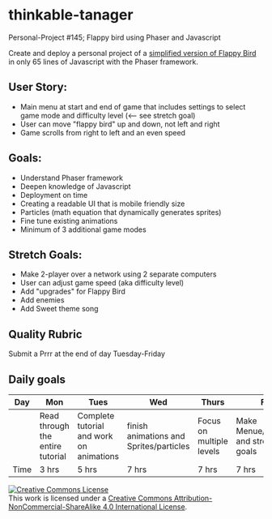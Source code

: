 # thinkable-tanager
Personal-Project #145; Flappy bird using Phaser and Javascript

Create and deploy a personal project of a [simplified version of Flappy Bird](http://www.lessmilk.com/game/flappy-bird/) in only 65 lines of Javascript with the Phaser framework. 


## User Story:
- Main menu at start and end of game that includes settings to select game mode and difficulty level (<-- see stretch goal)
- User can move "flappy bird" up and down, not left and right
- Game scrolls from right to left and an even speed


## Goals:
- Understand Phaser framework
- Deepen knowledge of Javascript
- Deployment on time
- Creating a readable UI that is mobile friendly size
- Particles (math equation that dynamically generates sprites)
- Fine tune existing animations
- Minimum of 3 additional game modes


## Stretch Goals:
- Make 2-player over a network using 2 separate computers
- User can adjust game speed (aka difficulty level)
- Add "upgrades" for Flappy Bird
- Add enemies
- Add Sweet theme song


## Quality Rubric
Submit a Prrr at the end of day Tuesday-Friday


## Daily goals
|Day| Mon | Tues | Wed | Thurs | Fri |
|------------|------------|------------|------------|------------|------------|
||Read through the entire tutorial|Complete tutorial and work on animations|finish animations and Sprites/particles|Focus on multiple levels|Make Menue/settings and stretch goals||
|Time|3 hrs|5 hrs|7 hrs|7 hrs|7 hrs|





<!-- LICENSE -->

<a rel="license" href="http://creativecommons.org/licenses/by-nc-sa/4.0/"><img alt="Creative Commons License" style="border-width:0" src="https://i.creativecommons.org/l/by-nc-sa/4.0/80x15.png" /></a>
<br />This work is licensed under a <a rel="license" href="http://creativecommons.org/licenses/by-nc-sa/4.0/">Creative Commons Attribution-NonCommercial-ShareAlike 4.0 International License</a>.
